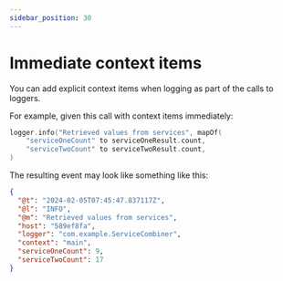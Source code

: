 ```yaml
---
sidebar_position: 30
---
```


# Immediate context items

You can add explicit context items when logging as part of the calls to loggers.

For example, given this call with context items immediately:

```kotlin
logger.info("Retrieved values from services", mapOf(
    "serviceOneCount" to serviceOneResult.count,
    "serviceTwoCount" to serviceTwoResult.count,
)
```

The resulting event may look like something like this:

```json
{
  "@t": "2024-02-05T07:45:47.837117Z",
  "@l": "INFO",
  "@m": "Retrieved values from services",
  "host": "589ef8fa",
  "logger": "com.example.ServiceCombiner",
  "context": "main",
  "serviceOneCount": 9,
  "serviceTwoCount": 17
}
```

